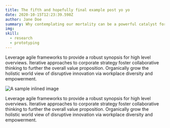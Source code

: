 ```yaml
---
title: The fifth and hopefully final example post yo yo
date: 2020-10-15T12:23:39.598Z
author: Jane Doe
summary: Why contemplating our mortality can be a powerful catalyst for change
img: 
skill:
  - research
  - prototyping
---
```

Leverage agile frameworks to provide a robust synopsis for high level overviews. Iterative approaches to corporate strategy foster collaborative thinking to further the overall value proposition. Organically grow the holistic world view of disruptive innovation via workplace diversity and empowerment.

![A sample inlined image](https://source.unsplash.com/random/600x400)

Leverage agile frameworks to provide a robust synopsis for high level overviews. Iterative approaches to corporate strategy foster collaborative thinking to further the overall value proposition. Organically grow the holistic world view of disruptive innovation via workplace diversity and empowerment.